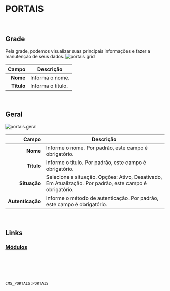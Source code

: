 # PORTAIS
<br>

## Grade
Pela grade, podemos visualizar suas principais informações e fazer a manutenção de seus dados.
![portais.grid](https://raw.githubusercontent.com/netforcews/docs-siscom/master/geral/imagens/portais.grid.png)

Campo | Descrição
--:|---
**Nome** | Informa o nome.
**Título** | Informa o título.
<br>

## Geral
![portais.geral](https://raw.githubusercontent.com/netforcews/docs-siscom/master/geral/imagens/portais.geral.png)

Campo | Descrição
--:|---
**Nome** | Informe o nome. Por padrão, este campo é obrigatório.
**Título** | Informe o título. Por padrão, este campo é obrigatório.
**Situação** | Selecione a situação. Opções: Ativo, Desativado, Em Atualização. Por padrão, este campo é obrigatório.
**Autenticação** | Informe o método de autenticação. Por padrão, este campo é obrigatório.
<br>

## Links
### [Módulos](/geral/portalmodulos.md)
<br>
<br>
<br>
<br>

```CMS_PORTAIS:PORTAIS```
